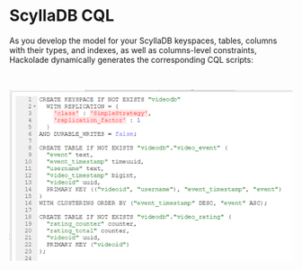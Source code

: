 # ScyllaDB CQL

As you develop the model for your ScyllaDB keyspaces, tables, columns with their types, and indexes, as well as columns-level constraints, Hackolade dynamically generates the corresponding CQL scripts:

&nbsp;

![Image](<lib/Cassandra%20forward-engineering.png>)

